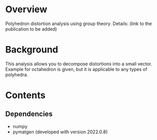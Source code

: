# Overview
Polyhedron distortion analysis using group theory.
Details: (link to the publication to be added)

# Background
This analysis allows you to decompose distortions into a small vector.
Example for octahedron is given, but it is applicable to any types of polyhedra.

# Contents

## Dependencies
- numpy
- pymatgen (developed with version 2022.0.8)



